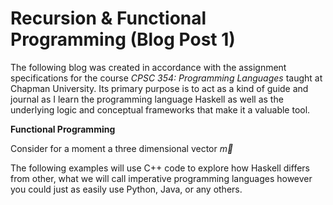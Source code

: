 # Recursion & Functional Programming (Blog Post 1)
The following blog was created in accordance with the assignment specifications for the course *CPSC 354: Programming Languages* taught at Chapman University. Its
primary purpose is to act as a kind of guide and journal as I learn the programming language Haskell as well as the underlying logic and conceptual frameworks that 
make it a valuable tool. 

**Functional Programming**

Consider for a moment a three dimensional vector $\vec{m}$

The following examples will use C++ code to explore how Haskell differs from other, what we will call imperative programming languages however you could just as 
easily use Python, Java, or any others. 

